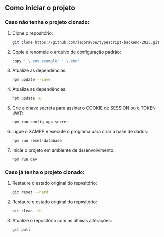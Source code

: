 ## Como iniciar o projeto

### Caso não tenha o projeto clonado:

1. Clone o repositório:
    ```bash
    git clone https://github.com/leobravoe/typescript-backend-2025.git
    ```

2. Copie e renomeie o arquivo de configuração padrão:
    ```bash
    copy '.\.env.example' '.\.env'
    ```

3. Atualize as dependências:
    ```bash
    npm update --save
    ```

4. Atualize as dependências:
    ```bash
    npm update -D
    ```

5. Crie a chave secréta para assinar o COOKIE de SESSION ou o TOKEN JWT:
    ```bash
    npm run config-app-secret
    ```

6. Ligue o XAMPP e execute o programa para criar a base de dados:
    ```bash
    npm run reset-database
    ```

7. Inicie o projeto em ambiente de desenvolvimento:
    ```bash
    npm run dev
    ```

### Caso já tenha o projeto clonado:

1. Restaure o estado original do repositório:
    ```bash
    git reset --hard
    ```

2. Restaure o estado original do repositório:
    ```bash
    git clean -fd
    ```

3. Atualize o repositório com as últimas alterações:
    ```bash
    git pull
    ```


